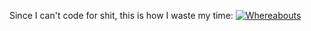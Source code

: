 Since I can't code for shit, this is how I waste my time:
<a href="https://linktr.ee/Azathothas"> <img src="https://user-images.githubusercontent.com/58171889/162572652-48b6446d-be23-4898-a0f2-3fca6be61a97.jpg" title="Whereabouts"> <a/>
